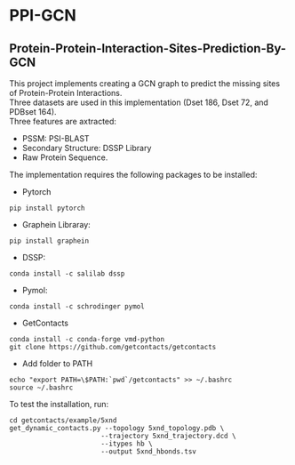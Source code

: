 # PPI-GCN
## Protein-Protein-Interaction-Sites-Prediction-By-GCN
This project implements creating a GCN graph to predict the missing sites of Protein-Protein Interactions. <br>
Three datasets are used in this implementation (Dset 186, Dset 72, and PDBset 164). <br>
Three features are axtracted: <br>
- PSSM: PSI-BLAST
- Secondary Structure: DSSP Library
- Raw Protein Sequence. 

The implementation requires the following packages to be installed: 
- Pytorch
```
pip install pytorch
```
- Graphein Libraray: 
```
pip install graphein
```
- DSSP:
```
conda install -c salilab dssp
```
- Pymol:
```
conda install -c schrodinger pymol 
```
- GetContacts
```
conda install -c conda-forge vmd-python
git clone https://github.com/getcontacts/getcontacts
```
- Add folder to PATH
```
echo "export PATH=\$PATH:`pwd`/getcontacts" >> ~/.bashrc
source ~/.bashrc
```
 To test the installation, run:
```
cd getcontacts/example/5xnd
get_dynamic_contacts.py --topology 5xnd_topology.pdb \
                       --trajectory 5xnd_trajectory.dcd \
                       --itypes hb \
                       --output 5xnd_hbonds.tsv
```
